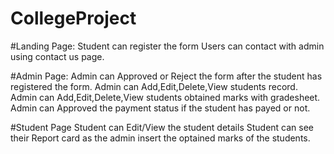 # CollegeProject

#Landing Page:
Student can register the form
Users can contact with admin using contact us page.

#Admin Page:
Admin can Approved or Reject the form after the student has registered the form.
Admin can Add,Edit,Delete,View students record.
Admin can Add,Edit,Delete,View students obtained marks with gradesheet.
Admin can Approved the payment status if the student has payed or not.


#Student Page
Student can Edit/View the student details
Student can see their Report card as the admin insert the optained marks of the students.


